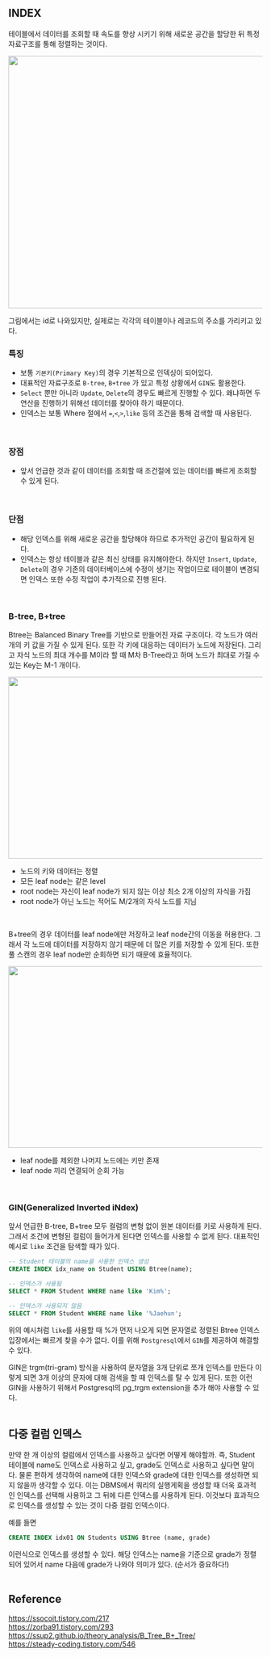 ## INDEX
테이블에서 데이터를 조회할 때 속도를 향상 시키기 위해 새로운 공간을 할당한 뒤 특정 자료구조를 통해 정렬하는 것이다.

<p align="center">
<img src="https://user-images.githubusercontent.com/29935137/205790720-52ac65b5-90a9-4140-bbe0-08b8a7988018.png" width=700px height=500px/>
</p>

그림에서는 id로 나와있지만, 실제로는 각각의 테이블이나 레코드의 주소를 가리키고 있다.
<br/>

### 특징
- 보통 `기본키(Primary Key)`의 경우 기본적으로 인덱싱이 되어있다.
- 대표적인 자료구조로 `B-tree`, `B+tree` 가 있고 특정 상황에서 `GIN`도 활용한다.
- `Select` 뿐만 아니라 `Update`, `Delete`의 경우도 빠르게 진행할 수 있다. 왜냐하면 두 연산을 진행하기 위해선 데이터를 찾아야 하기 때문이다.
- 인덱스는 보통 Where 절에서 `=`,`<`,`>`,`like` 등의 조건을 통해 검색할 때 사용된다. 
<br/>

### 장점
- 앞서 언급한 것과 같이 데이터를 조회할 때 조건절에 있는 데이터를 빠르게 조회할 수 있게 된다.
<br/>

### 단점
- 해당 인덱스를 위해 새로운 공간을 할당해야 하므로 추가적인 공간이 필요하게 된다.
- 인덱스는 항상 테이블과 같은 최신 상태를 유지해야한다. 하지만 `Insert`, `Update`, `Delete`의 경우 기존의 데이터베이스에 수정이 생기는 작업이므로 테이블이 변경되면 인덱스 또한 수정 작업이 추가적으로 진행 된다.
<br/>

### B-tree, B+tree
Btree는 Balanced Binary Tree를 기반으로 만들어진 자료 구조이다. 각 노드가 여러 개의 키 값을 가질 수 있게 된다. 또한 각 키에 대응하는 데이터가 노드에 저장된다.
그리고 자식 노드의 최대 개수를 M이라 할 때 M차 B-Tree라고 하며 노드가 최대로 가질 수 있는 Key는 M-1 개이다.

<p align="center">
<img src="https://user-images.githubusercontent.com/29935137/206369724-e69358f7-a06b-4e5b-b2ae-7cf849e0a316.png" width=760px height=360px/>
</p>

- 노드의 키와 데이터는 정렬
- 모든 leaf node는 같은 level
- root node는 자신이 leaf node가 되지 않는 이상 최소 2개 이상의 자식을 가짐
- root node가 아닌 노드는 적어도 M/2개의 자식 노드를 지님
<br/>

B+tree의 경우 데이터를 leaf node에만 저장하고 leaf node간의 이동을 허용한다. 그래서 각 노드에 데이터를 저장하지 않기 때문에 더 많은 키를 저장할 수 있게 된다.
또한 풀 스캔의 경우 leaf node만 순회하면 되기 때문에 효율적이다.

<p align="center">
<img src="https://user-images.githubusercontent.com/29935137/206369371-3612438e-18c9-4acb-9686-7ff5fd9d6e2d.png" width=760px height=360px/>
</p>

- leaf node를 제외한 나머지 노드에는 키만 존재
- leaf node 끼리 연결되어 순회 가능
<br/>

### GIN(Generalized Inverted iNdex)
앞서 언급한 B-tree, B+tree 모두 컬럼의 변형 없이 원본 데이터를 키로 사용하게 된다. 그래서 조건에 변형된 컬럼이 들어가게 된다면 인덱스를 사용할 수 없게 된다.
대표적인 예시로 `like` 조건을 탐색할 때가 있다.

```sql
-- Student 테이블의 name을 사용한 인덱스 생성
CREATE INDEX idx_name on Student USING Btree(name);

-- 인덱스가 사용됨
SELECT * FROM Student WHERE name like 'Kim%';

-- 인덱스가 사용되지 않음
SELECT * FROM Student WHERE name like '%Jaehun';
```

위의 예시처럼 `like`를 사용할 때 %가 먼저 나오게 되면 문자열로 정렬된 Btree 인덱스 입장에서는 빠르게 찾을 수가 없다.
이를 위해 `Postgresql`에서 `GIN`를 제공하여 해결할 수 있다. 

GIN은 trgm(tri-gram) 방식을 사용하여 문자열을 3개 단위로 쪼개 인덱스를 만든다 이렇게 되면 3개 이상의 문자에 대해 검색을 할 때 인덱스를 탈 수 있게 된다.
또한 이런 GIN을 사용하기 위해서 Postgresql의 pg_trgm extension을 추가 해야 사용할 수 있다.
<br/>
<br/>

## 다중 컬럼 인덱스
만약 한 개 이상의 컬럼에서 인덱스를 사용하고 싶다면 어떻게 해야할까. 즉, Student 테이블에 name도 인덱스로 사용하고 싶고, grade도 인덱스로 사용하고 싶다면 말이다.
물론 편하게 생각하여 name에 대한 인덱스와 grade에 대한 인덱스를 생성하면 되지 않을까 생각할 수 있다. 이는 DBMS에서 쿼리의 실행게획을 생성할 때 더욱 효과적인 인덱스를 선택해 사용하고 그 뒤에 다른 인덱스를 사용하게 된다. 이것보다 효과적으로 인덱스를 생성할 수 있는 것이 다중 컬럼 인덱스이다.

예를 들면
```sql
CREATE INDEX idx01 ON Students USING Btree (name, grade)
```
이런식으로 인덱스를 생성할 수 있다. 해당 인덱스는 name을 기준으로 grade가 정렬되어 있어서 name 다음에 grade가 나와야 의미가 있다. (순서가 중요하다!)
<br/>
<br/>

## Reference
https://ssocoit.tistory.com/217 <br/>
https://zorba91.tistory.com/293 <br/>
https://ssup2.github.io/theory_analysis/B_Tree_B+_Tree/ <br/>
https://steady-coding.tistory.com/546
